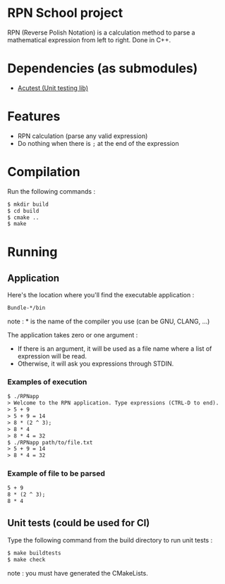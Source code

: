 # RPN School project
RPN (Reverse Polish Notation) is a calculation method to parse a mathematical expression from left to right.
Done in C++.

# Dependencies (as submodules)
 - [Acutest (Unit testing lib)](https://github.com/mity/acutest)
 
# Features
 - RPN calculation (parse any valid expression)
 - Do nothing when there is `;` at the end of the expression

# Compilation
Run the following commands :
```txt
$ mkdir build
$ cd build
$ cmake ..
$ make
```

# Running
## Application
Here's the location where you'll find the executable application :
```txt
Bundle-*/bin
```
note : * is the name of the compiler you use (can be GNU, CLANG, ...)

The application takes zero or one argument :
 - If there is an argument, it will be used as a file name where a list of expression will be read.
 - Otherwise, it will ask you expressions through STDIN.

### Examples of execution
```txt
$ ./RPNapp
> Welcome to the RPN application. Type expressions (CTRL-D to end).
> 5 + 9
> 5 + 9 = 14
> 8 * (2 ^ 3);
> 8 * 4
> 8 * 4 = 32
$ ./RPNapp path/to/file.txt
> 5 + 9 = 14
> 8 * 4 = 32
```

### Example of file to be parsed
```txt
5 + 9
8 * (2 ^ 3);
8 * 4
```

## Unit tests (could be used for CI)
Type the following command from the build directory to run unit tests :
```txt
$ make buildtests
$ make check
```
note : you must have generated the CMakeLists.